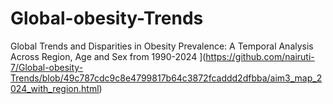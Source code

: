 # Global-obesity-Trends
Global Trends and Disparities in Obesity Prevalence: A Temporal Analysis Across Region, Age and Sex from 1990-2024
](https://github.com/nairuti-7/Global-obesity-Trends/blob/49c787cdc9c8e4799817b64c3872fcaddd2dfbba/aim3_map_2024_with_region.html)
